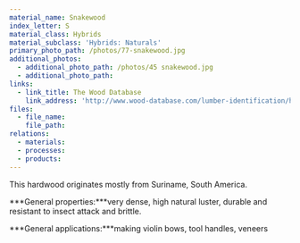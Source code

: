 ```yaml
---
material_name: Snakewood
index_letter: S
material_class: Hybrids
material_subclass: 'Hybrids: Naturals'
primary_photo_path: /photos/77-snakewood.jpg
additional_photos:
  - additional_photo_path: /photos/45 snakewood.jpg
  - additional_photo_path:
links:
  - link_title: The Wood Database
    link_address: 'http://www.wood-database.com/lumber-identification/hardwoods/snakewood/'
files:
  - file_name:
    file_path:
relations:
  - materials:
  - processes:
  - products:
---
```



This hardwood originates mostly from Suriname, South America.

***General properties:***very dense, high natural luster, durable and resistant to insect attack and brittle.

***General applications:***making violin bows, tool handles, veneers
